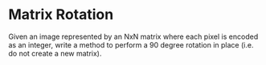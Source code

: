 # Matrix Rotation

Given an image represented by an NxN matrix where each pixel is encoded as an integer, write a method to perform a 90 degree rotation in place (i.e. do not create a new matrix).
